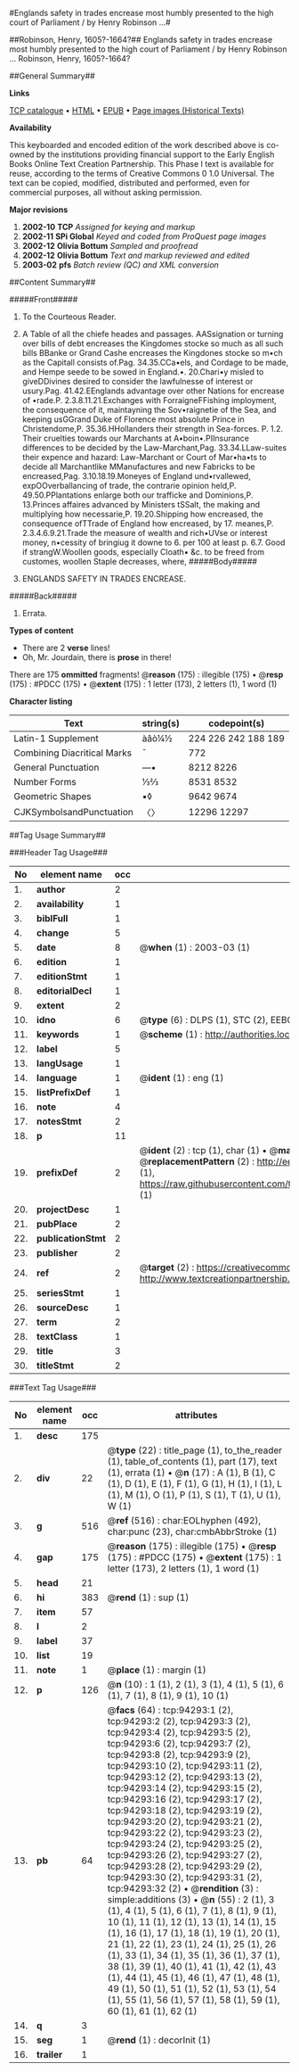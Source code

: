 #Englands safety in trades encrease most humbly presented to the high court of Parliament / by Henry Robinson ...#

##Robinson, Henry, 1605?-1664?##
Englands safety in trades encrease most humbly presented to the high court of Parliament / by Henry Robinson ...
Robinson, Henry, 1605?-1664?

##General Summary##

**Links**

[TCP catalogue](http://www.ota.ox.ac.uk/tcp/)  • 
[HTML](http://tei.it.ox.ac.uk/tcp/Texts-HTML/free/A57/A57437.html)  • 
[EPUB](http://tei.it.ox.ac.uk/tcp/Texts-EPUB/free/A57/A57437.epub) • 
[Page images (Historical Texts)](https://data.historicaltexts.jisc.ac.uk/view?pubId=eebo-12827449e&pageId=eebo-12827449e-94293-1)

**Availability**

This keyboarded and encoded edition of the
	       work described above is co-owned by the institutions
	       providing financial support to the Early English Books
	       Online Text Creation Partnership. This Phase I text is
	       available for reuse, according to the terms of Creative
	       Commons 0 1.0 Universal. The text can be copied,
	       modified, distributed and performed, even for
	       commercial purposes, all without asking permission.

**Major revisions**

1. __2002-10__ __TCP__ *Assigned for keying and markup*
1. __2002-11__ __SPi Global__ *Keyed and coded from ProQuest page images*
1. __2002-12__ __Olivia Bottum__ *Sampled and proofread*
1. __2002-12__ __Olivia Bottum__ *Text and markup reviewed and edited*
1. __2003-02__ __pfs__ *Batch review (QC) and XML conversion*

##Content Summary##

#####Front#####

1. To the Courteous Reader.

1. A Table of all the chiefe heades and passages.
AASsignation or turning over bills of debt encreases the Kingdomes stocke so much as all such bills BBanke or Grand Cashe encreases the Kingdones stocke so m•ch as the Capitall consists of.Pag. 34.35.CCa•els, and Cordage to be made, and Hempe seede to be sowed in England.•. 20.Chari•y misled to giveDDivines desired to consider the lawfulnesse of interest or usury.Pag. 41.42.EEnglands advantage over other Nations for encrease of •rade.P. 2.3.8.11.21.Exchanges with ForraigneFFishing imployment, the consequence of it, maintayning the Sov•raignetie of the Sea, and keeping usGGrand Duke of Florence most absolute Prince in Christendome,P. 35.36.HHollanders their strength in Sea-forces. P. 1.2. Their cruelties towards our Marchants at A•boin•.PIInsurance differences to be decided by the Law-Marchant,Pag. 33.34.LLaw-suites their expence and hazard: Law-Marchant or Court of Mar•ha•ts to decide all Marchantlike MManufactures and new Fabricks to be encreased,Pag. 3.10.18.19.Moneyes of England und•rvallewed, expOOverballancing of trade, the contrarie opinion held,P. 49.50.PPlantations enlarge both our trafficke and Dominions,P. 13.Princes affaires advanced by Ministers tSSalt, the making and multiplying how necessarie,P. 19.20.Shipping how encreased, the consequence ofTTrade of England how encreased, by 17. meanes,P. 2.3.4.6.9.21.Trade the measure of wealth and rich•UVse or interest money, n•cessity of bringiug it downe to 6. per 100 at least p. 6.7. Good if strangW.Woollen goods, especially Cloath▪ &c. to be freed from customes, woollen Staple decreases, where, 
#####Body#####

1. ENGLANDS SAFETY IN TRADES ENCREASE.

#####Back#####

1. Errata.

**Types of content**

  * There are 2 **verse** lines!
  * Oh, Mr. Jourdain, there is **prose** in there!

There are 175 **ommitted** fragments! 
 @__reason__ (175) : illegible (175)  •  @__resp__ (175) : #PDCC (175)  •  @__extent__ (175) : 1 letter (173), 2 letters (1), 1 word (1)

**Character listing**


|Text|string(s)|codepoint(s)|
|---|---|---|
|Latin-1 Supplement|àâò¼½|224 226 242 188 189|
|Combining             Diacritical Marks|̄|772|
|General Punctuation|—•|8212 8226|
|Number Forms|⅓⅔|8531 8532|
|Geometric Shapes|▪◊|9642 9674|
|CJKSymbolsandPunctuation|〈〉|12296 12297|

##Tag Usage Summary##

###Header Tag Usage###

|No|element name|occ|attributes|
|---|---|---|---|
|1.|__author__|2||
|2.|__availability__|1||
|3.|__biblFull__|1||
|4.|__change__|5||
|5.|__date__|8| @__when__ (1) : 2003-03 (1)|
|6.|__edition__|1||
|7.|__editionStmt__|1||
|8.|__editorialDecl__|1||
|9.|__extent__|2||
|10.|__idno__|6| @__type__ (6) : DLPS (1), STC (2), EEBO-CITATION (1), OCLC (1), VID (1)|
|11.|__keywords__|1| @__scheme__ (1) : http://authorities.loc.gov/ (1)|
|12.|__label__|5||
|13.|__langUsage__|1||
|14.|__language__|1| @__ident__ (1) : eng (1)|
|15.|__listPrefixDef__|1||
|16.|__note__|4||
|17.|__notesStmt__|2||
|18.|__p__|11||
|19.|__prefixDef__|2| @__ident__ (2) : tcp (1), char (1)  •  @__matchPattern__ (2) : ([0-9\-]+):([0-9IVX]+) (1), (.+) (1)  •  @__replacementPattern__ (2) : http://eebo.chadwyck.com/downloadtiff?vid=$1&page=$2 (1), https://raw.githubusercontent.com/textcreationpartnership/Texts/master/tcpchars.xml#$1 (1)|
|20.|__projectDesc__|1||
|21.|__pubPlace__|2||
|22.|__publicationStmt__|2||
|23.|__publisher__|2||
|24.|__ref__|2| @__target__ (2) : https://creativecommons.org/publicdomain/zero/1.0/ (1), http://www.textcreationpartnership.org/docs/. (1)|
|25.|__seriesStmt__|1||
|26.|__sourceDesc__|1||
|27.|__term__|2||
|28.|__textClass__|1||
|29.|__title__|3||
|30.|__titleStmt__|2||


###Text Tag Usage###

|No|element name|occ|attributes|
|---|---|---|---|
|1.|__desc__|175||
|2.|__div__|22| @__type__ (22) : title_page (1), to_the_reader (1), table_of_contents (1), part (17), text (1), errata (1)  •  @__n__ (17) : A (1), B (1), C (1), D (1), E (1), F (1), G (1), H (1), I (1), L (1), M (1), O (1), P (1), S (1), T (1), U (1), W (1)|
|3.|__g__|516| @__ref__ (516) : char:EOLhyphen (492), char:punc (23), char:cmbAbbrStroke (1)|
|4.|__gap__|175| @__reason__ (175) : illegible (175)  •  @__resp__ (175) : #PDCC (175)  •  @__extent__ (175) : 1 letter (173), 2 letters (1), 1 word (1)|
|5.|__head__|21||
|6.|__hi__|383| @__rend__ (1) : sup (1)|
|7.|__item__|57||
|8.|__l__|2||
|9.|__label__|37||
|10.|__list__|19||
|11.|__note__|1| @__place__ (1) : margin (1)|
|12.|__p__|126| @__n__ (10) : 1 (1), 2 (1), 3 (1), 4 (1), 5 (1), 6 (1), 7 (1), 8 (1), 9 (1), 10 (1)|
|13.|__pb__|64| @__facs__ (64) : tcp:94293:1 (2), tcp:94293:2 (2), tcp:94293:3 (2), tcp:94293:4 (2), tcp:94293:5 (2), tcp:94293:6 (2), tcp:94293:7 (2), tcp:94293:8 (2), tcp:94293:9 (2), tcp:94293:10 (2), tcp:94293:11 (2), tcp:94293:12 (2), tcp:94293:13 (2), tcp:94293:14 (2), tcp:94293:15 (2), tcp:94293:16 (2), tcp:94293:17 (2), tcp:94293:18 (2), tcp:94293:19 (2), tcp:94293:20 (2), tcp:94293:21 (2), tcp:94293:22 (2), tcp:94293:23 (2), tcp:94293:24 (2), tcp:94293:25 (2), tcp:94293:26 (2), tcp:94293:27 (2), tcp:94293:28 (2), tcp:94293:29 (2), tcp:94293:30 (2), tcp:94293:31 (2), tcp:94293:32 (2)  •  @__rendition__ (3) : simple:additions (3)  •  @__n__ (55) : 2 (1), 3 (1), 4 (1), 5 (1), 6 (1), 7 (1), 8 (1), 9 (1), 10 (1), 11 (1), 12 (1), 13 (1), 14 (1), 15 (1), 16 (1), 17 (1), 18 (1), 19 (1), 20 (1), 21 (1), 22 (1), 23 (1), 24 (1), 25 (1), 26 (1), 33 (1), 34 (1), 35 (1), 36 (1), 37 (1), 38 (1), 39 (1), 40 (1), 41 (1), 42 (1), 43 (1), 44 (1), 45 (1), 46 (1), 47 (1), 48 (1), 49 (1), 50 (1), 51 (1), 52 (1), 53 (1), 54 (1), 55 (1), 56 (1), 57 (1), 58 (1), 59 (1), 60 (1), 61 (1), 62 (1)|
|14.|__q__|3||
|15.|__seg__|1| @__rend__ (1) : decorInit (1)|
|16.|__trailer__|1||
